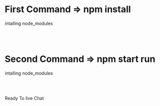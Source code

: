 <h1>First Command => npm install</h1>
<p>intalling node_modules</p>
<br>
<br>
<h1>Second Command => npm start run</h1>
<p>intalling node_modules</p>
<br>
<br>
<p>Ready To live Chat</p>
